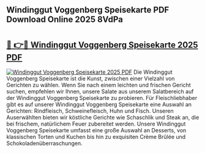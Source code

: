 ## Windinggut Voggenberg Speisekarte PDF Download Online 2025 8VdPa

# <h2><a href="http://gc84z9i.nevu.top/?p=Windinggut+Voggenberg+Speisekarte">🔗 👉🔴 Windinggut Voggenberg Speisekarte 2025 PDF</a></h2>

[![Windinggut Voggenberg Speisekarte 2025 PDF](https://i.imgur.com/dBaPXMq.png)](http://gc84z9i.nevu.top/?p=Windinggut+Voggenberg+Speisekarte)
Die Windinggut Voggenberg Speisekarte ist die Kunst, zwischen einer Vielzahl von Gerichten zu wählen. Wenn Sie nach einem leichten und frischen Gericht suchen, empfehlen wir Ihnen, unsere Salate aus unserem Salatbereich auf der Windinggut Voggenberg Speisekarte zu probieren. Für Fleischliebhaber gibt es auf unserer Windinggut Voggenberg Speisekarte eine Auswahl an Gerichten: Rindfleisch, Schweinefleisch, Huhn und Fisch. Unseren Auserwählten bieten wir köstliche Gerichte wie Schaschlik und Steak an, die bei frischem, natürlichem Feuer zubereitet werden. Unsere Windinggut Voggenberg Speisekarte umfasst eine große Auswahl an Desserts, von klassischen Torten und Kuchen bis hin zu exquisiten Crème Brûlée und Schokoladenüberraschungen.
